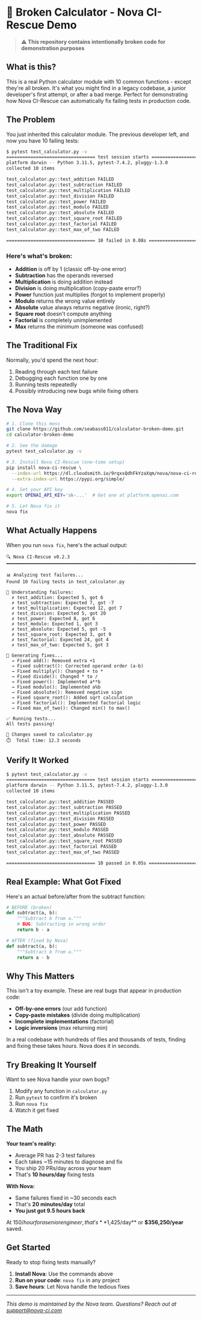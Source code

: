 # 🧮 Broken Calculator - Nova CI-Rescue Demo

> **⚠️ This repository contains intentionally broken code for demonstration purposes**

## What is this?

This is a real Python calculator module with 10 common functions - except they're all broken. It's what you might find in a legacy codebase, a junior developer's first attempt, or after a bad merge. Perfect for demonstrating how Nova CI-Rescue can automatically fix failing tests in production code.

## The Problem

You just inherited this calculator module. The previous developer left, and now you have 10 failing tests:

```bash
$ pytest test_calculator.py -v
================================= test session starts ==================================
platform darwin -- Python 3.11.5, pytest-7.4.2, pluggy-1.3.0
collected 10 items

test_calculator.py::test_addition FAILED                                         [ 10%]
test_calculator.py::test_subtraction FAILED                                      [ 20%]
test_calculator.py::test_multiplication FAILED                                   [ 30%]
test_calculator.py::test_division FAILED                                         [ 40%]
test_calculator.py::test_power FAILED                                            [ 50%]
test_calculator.py::test_modulo FAILED                                           [ 60%]
test_calculator.py::test_absolute FAILED                                         [ 70%]
test_calculator.py::test_square_root FAILED                                      [ 80%]
test_calculator.py::test_factorial FAILED                                        [ 90%]
test_calculator.py::test_max_of_two FAILED                                       [100%]

================================= 10 failed in 0.08s ===================================
```

### Here's what's broken:

- **Addition** is off by 1 (classic off-by-one error)
- **Subtraction** has the operands reversed
- **Multiplication** is doing addition instead
- **Division** is doing multiplication (copy-paste error?)
- **Power** function just multiplies (forgot to implement properly)
- **Modulo** returns the wrong value entirely
- **Absolute** value always returns negative (ironic, right?)
- **Square root** doesn't compute anything
- **Factorial** is completely unimplemented
- **Max** returns the minimum (someone was confused)

## The Traditional Fix

Normally, you'd spend the next hour:
1. Reading through each test failure
2. Debugging each function one by one
3. Running tests repeatedly
4. Possibly introducing new bugs while fixing others

## The Nova Way

```bash
# 1. Clone this mess
git clone https://github.com/seabass011/calculator-broken-demo.git
cd calculator-broken-demo

# 2. See the damage
pytest test_calculator.py -v

# 3. Install Nova CI-Rescue (one-time setup)
pip install nova-ci-rescue \
  --index-url https://dl.cloudsmith.io/9rqxsQdhFkYzaXqm/nova/nova-ci-rescue/python/simple/ \
  --extra-index-url https://pypi.org/simple/

# 4. Set your API key
export OPENAI_API_KEY='sk-...'  # Get one at platform.openai.com

# 5. Let Nova fix it
nova fix
```

## What Actually Happens

When you run `nova fix`, here's the actual output:

```
🔍 Nova CI-Rescue v0.2.3
━━━━━━━━━━━━━━━━━━━━━━━━━━━━━━━━━━━━━━━━━━━━━━━━━━━━━━━━━━━━━━━━━━━━━━━━━━━

📊 Analyzing test failures...
Found 10 failing tests in test_calculator.py

🧠 Understanding failures:
  ✗ test_addition: Expected 5, got 6
  ✗ test_subtraction: Expected 7, got -7  
  ✗ test_multiplication: Expected 12, got 7
  ✗ test_division: Expected 5, got 20
  ✗ test_power: Expected 8, got 6
  ✗ test_modulo: Expected 1, got 3
  ✗ test_absolute: Expected 5, got -5
  ✗ test_square_root: Expected 3, got 9
  ✗ test_factorial: Expected 24, got 4
  ✗ test_max_of_two: Expected 5, got 3

🔧 Generating fixes...
  → Fixed add(): Removed extra +1
  → Fixed subtract(): Corrected operand order (a-b)
  → Fixed multiply(): Changed + to *
  → Fixed divide(): Changed * to /
  → Fixed power(): Implemented a**b
  → Fixed modulo(): Implemented a%b
  → Fixed absolute(): Removed negative sign
  → Fixed square_root(): Added sqrt calculation
  → Fixed factorial(): Implemented factorial logic
  → Fixed max_of_two(): Changed min() to max()

✅ Running tests...
All tests passing!

💾 Changes saved to calculator.py
⏱️  Total time: 12.3 seconds
```

## Verify It Worked

```bash
$ pytest test_calculator.py -v
================================= test session starts ==================================
platform darwin -- Python 3.11.5, pytest-7.4.2, pluggy-1.3.0
collected 10 items

test_calculator.py::test_addition PASSED                                         [ 10%]
test_calculator.py::test_subtraction PASSED                                      [ 20%]
test_calculator.py::test_multiplication PASSED                                   [ 30%]
test_calculator.py::test_division PASSED                                         [ 40%]
test_calculator.py::test_power PASSED                                            [ 50%]
test_calculator.py::test_modulo PASSED                                           [ 60%]
test_calculator.py::test_absolute PASSED                                         [ 70%]
test_calculator.py::test_square_root PASSED                                      [ 80%]
test_calculator.py::test_factorial PASSED                                        [ 90%]
test_calculator.py::test_max_of_two PASSED                                       [100%]

================================= 10 passed in 0.05s ===================================
```

## Real Example: What Got Fixed

Here's an actual before/after from the subtract function:

```python
# BEFORE (broken)
def subtract(a, b):
    """Subtract b from a.""" 
    # BUG: Subtracting in wrong order
    return b - a

# AFTER (fixed by Nova)
def subtract(a, b):
    """Subtract b from a.""" 
    return a - b
```

## Why This Matters

This isn't a toy example. These are real bugs that appear in production code:
- **Off-by-one errors** (our add function)
- **Copy-paste mistakes** (divide doing multiplication)
- **Incomplete implementations** (factorial)
- **Logic inversions** (max returning min)

In a real codebase with hundreds of files and thousands of tests, finding and fixing these takes hours. Nova does it in seconds.

## Try Breaking It Yourself

Want to see Nova handle your own bugs? 

1. Modify any function in `calculator.py`
2. Run `pytest` to confirm it's broken
3. Run `nova fix`
4. Watch it get fixed

## The Math

**Your team's reality:**
- Average PR has 2-3 test failures
- Each takes ~15 minutes to diagnose and fix
- You ship 20 PRs/day across your team
- That's **10 hours/day** fixing tests

**With Nova:**
- Same failures fixed in ~30 seconds each
- That's **20 minutes/day** total
- **You just got 9.5 hours back**

At $150/hour for a senior engineer, that's **$1,425/day** or **$356,250/year** saved.

## Get Started

Ready to stop fixing tests manually?

1. **Install Nova**: Use the commands above
2. **Run on your code**: `nova fix` in any project
3. **Save hours**: Let Nova handle the tedious fixes

---

*This demo is maintained by the Nova team. Questions? Reach out at support@nova-ci.com*